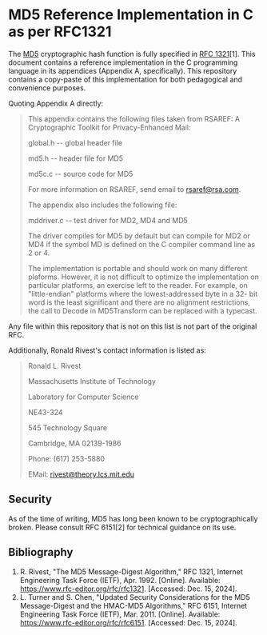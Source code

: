 # MD5 Reference Implementation in C as per RFC1321 #

The [MD5](https://en.wikipedia.org/wiki/MD5) cryptographic hash function is fully specified in [RFC 1321](https://www.ietf.org/rfc/rfc1321.txt)[1]. This document contains a reference implementation in the C programming language in its appendices (Appendix A, specifically). This repository contains a copy-paste of this implementation for both pedagogical and convenience purposes.

Quoting Appendix A directly:

 >  This appendix contains the following files taken from RSAREF: A
 >  Cryptographic Toolkit for Privacy-Enhanced Mail:
 > 
 >    global.h -- global header file
 >
 >    md5.h -- header file for MD5
 > 
 >    md5c.c -- source code for MD5
 > 
 >  For more information on RSAREF, send email to <rsaref@rsa.com>.
 > 
 >  The appendix also includes the following file:
 > 
 >    mddriver.c -- test driver for MD2, MD4 and MD5
 > 
 >  The driver compiles for MD5 by default but can compile for MD2 or MD4
 >  if the symbol MD is defined on the C compiler command line as 2 or 4.
 > 
 >  The implementation is portable and should work on many different
 >  plaforms. However, it is not difficult to optimize the implementation
 >  on particular platforms, an exercise left to the reader. For example,
 >  on "little-endian" platforms where the lowest-addressed byte in a 32-
 >  bit word is the least significant and there are no alignment
 >  restrictions, the call to Decode in MD5Transform can be replaced with
 >  a typecast.

Any file within this repository that is not on this list is not part of the original RFC.

Additionally, Ronald Rivest's contact information is listed as:

 > Ronald L. Rivest
 >
 > Massachusetts Institute of Technology
 >
 > Laboratory for Computer Science
 >
 > NE43-324
 >
 > 545 Technology Square
 >
 > Cambridge, MA  02139-1986
 > 
 >
 > Phone: (617) 253-5880
 >
 > EMail: rivest@theory.lcs.mit.edu

## Security ##

As of the time of writing, MD5 has long been known to be cryptographically broken. Please consult RFC 6151[2] for technical guidance on its use.

## Bibliography ##

 1. R. Rivest, "The MD5 Message-Digest Algorithm," RFC 1321, Internet Engineering Task Force (IETF), Apr. 1992. [Online]. Available: https://www.rfc-editor.org/rfc/rfc1321. [Accessed: Dec. 15, 2024].
 2. L. Turner and S. Chen, "Updated Security Considerations for the MD5 Message-Digest and the HMAC-MD5 Algorithms," RFC 6151, Internet Engineering Task Force (IETF), Mar. 2011. [Online]. Available: https://www.rfc-editor.org/rfc/rfc6151. [Accessed: Dec. 15, 2024].

